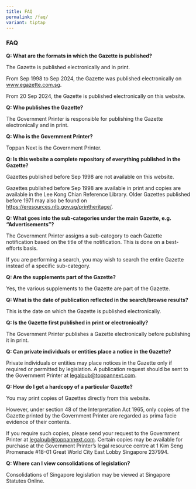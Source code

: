 ```yaml
---
title: FAQ
permalink: /faq/
variant: tiptap
---
```

<h3><strong>FAQ</strong></h3>
<p><strong>Q: What are the formats in which the Gazette is published?</strong>
</p>
<p>The Gazette is published electronically and in print.</p>
<p>From Sep 1998 to Sep 2024, the Gazette was published electronically on
<a href="http://www.egazette.com.sg" rel="noopener noreferrer nofollow" target="_blank">www.egazette.com.sg</a>.</p>
<p>From 20 Sep 2024, the Gazette is published electronically on this website.</p>
<p><strong>Q: Who publishes the Gazette?</strong>
</p>
<p>The Government Printer is responsible for publishing the Gazette electronically
and in print.</p>
<p><strong>Q: Who is the Government Printer?</strong>
</p>
<p>Toppan Next is the Government Printer.</p>
<p><strong>Q: Is this website a complete repository of everything published in the Gazette?</strong>
</p>
<p>Gazettes published before Sep 1998 are not available on this website.</p>
<p>Gazettes published before Sep 1998 are available in print and copies are
available in the Lee Kong Chian Reference Library. Older Gazettes published
before 1971 may also be found on <a href="https://eresources.nlb.gov.sg/printheritage/" rel="noopener noreferrer nofollow" target="_blank">https://eresources.nlb.gov.sg/printheritage/</a>.</p>
<p><strong>Q: What goes into the sub-categories under the main Gazette, e.g. “Advertisements”?</strong>
</p>
<p>The Government Printer assigns a sub-category to each Gazette notification
based on the title of the notification. This is done on a best-efforts
basis.</p>
<p>If you are performing a search, you may wish to search the entire Gazette
instead of a specific sub-category.</p>
<p><strong>Q: Are the supplements part of the Gazette?</strong>
</p>
<p>Yes, the various supplements to the Gazette are part of the Gazette.</p>
<p><strong>Q: What is the date of publication reflected in the search/browse results?</strong>
</p>
<p>This is the date on which the Gazette is published electronically.</p>
<p><strong>Q: Is the Gazette first published in print or electronically?</strong>
</p>
<p>The Government Printer publishes a Gazette electronically before publishing
it in print.</p>
<p><strong>Q: Can private individuals or entities place a notice in the Gazette?</strong>
</p>
<p>Private individuals or entities may place notices in the Gazette only
if required or permitted by legislation. A publication request should be
sent to the Government Printer at&nbsp;<a href="mailto:legalpub@toppannext.com" rel="noopener noreferrer nofollow" target="_blank">legalpub@toppannext.com</a>.</p>
<p><strong>Q: How do I get a hardcopy of a particular Gazette?</strong>
</p>
<p>You may print copies of Gazettes directly from this website.</p>
<p>However, under section 48 of the Interpretation Act 1965, only copies
of the Gazette printed by the Government Printer are regarded as prima
facie evidence of their contents.</p>
<p>If you require such copies, please send your request to the Government
Printer at&nbsp;<a href="mailto:legalpub@toppannext.com" rel="noopener noreferrer nofollow" target="_blank">legalpub@toppannext.com</a>.
Certain copies may be available for purchase at the Government Printer’s
legal resource centre at 1 Kim Seng Promenade #18-01 Great World City East
Lobby Singapore 237994.</p>
<p><strong>Q: Where can I view consolidations of legislation?</strong>
</p>
<p>Consolidations of Singapore legislation may be viewed at&nbsp;Singapore
Statutes Online.</p>
<p></p>
<p></p>